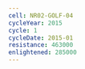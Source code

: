 ```yaml
---
cell: NR02-GOLF-04
cycleYear: 2015
cycle: 1
cycleDate: 2015-01
resistance: 463000
enlightened: 285000
---
```

